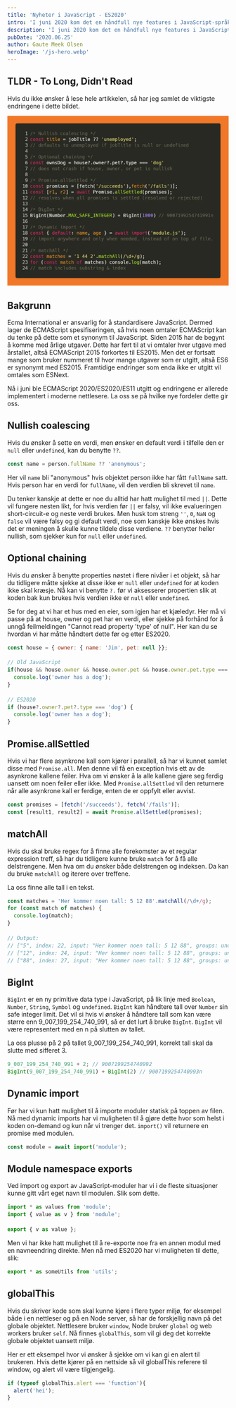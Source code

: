 ```yaml
---
title: 'Nyheter i JavaScript - ES2020'
intro: 'I juni 2020 kom det en håndfull nye features i JavaScript-språket.'
description: 'I juni 2020 kom det en håndfull nye features i JavaScript-språket. Les mer om dem her >>'
pubDate: '2020.06.25'
author: Gaute Meek Olsen
heroImage: '/js-hero.webp'
---
```


## TLDR - To Long, Didn't Read

Hvis du ikke ønsker å lese hele artikkelen, så har jeg samlet de viktigste endringene i dette bildet.

![Oppsummering av kode](/public/nyheter-i-javascript-es2020.webp)

## Bakgrunn

Ecma International er ansvarlig for å standardisere JavaScript. Dermed lager de ECMAScript spesifiseringen, så hvis noen omtaler ECMAScript kan du tenke på dette som et synonym til JavaScript. Siden 2015 har de begynt å komme med årlige utgaver. Dette har ført til at vi omtaler hver utgave med årstallet, altså ECMAScript 2015 forkortes til ES2015. Men det er fortsatt mange som bruker nummeret til hvor mange utgaver som er utgitt, altså ES6 er synonymt med ES2015. Framtidige endringer som enda ikke er utgitt vil omtales som ESNext.

Nå i juni ble ECMAScript 2020/ES2020/ES11 utgitt og endringene er allerede implementert i moderne nettlesere. La oss se på hvilke nye fordeler dette gir oss.

## Nullish coalescing

Hvis du ønsker å sette en verdi, men ønsker en default verdi i tilfelle den er `null` eller `undefined`, kan du benytte `??`.

```js
const name = person.fullName ?? 'anonymous';
```

Her vil `name` bli "anonymous" hvis objektet person ikke har fått `fullName` satt. Hvis person har en verdi for `fullName`, vil den verdien bli skrevet til `name`.

Du tenker kanskje at dette er noe du alltid har hatt mulighet til med `||`. Dette vil fungere nesten likt, for hvis verdien før `||` er falsy, vil ikke evalueringen short-circuit-e og neste verdi brukes. Men husk tom streng `''`, `0`, `NaN` og `false` vil være falsy og gi default verdi, noe som kanskje ikke ønskes hvis det er meningen å skulle kunne tildele disse verdiene. `??` benytter heller nullish, som sjekker kun for `null` eller `undefined`.

## Optional chaining

Hvis du ønsker å benytte properties nøstet i flere nivåer i et objekt, så har du tidligere måtte sjekke at disse ikke er `null` eller `undefined` for at koden ikke skal kræsje. Nå kan vi benytte `?.` før vi aksesserer propertien slik at koden bak kun brukes hvis verdien ikke er `null` eller `undefined`.

Se for deg at vi har et hus med en eier, som igjen har et kjæledyr. Her må vi passe på at house, owner og pet har en verdi, eller sjekke på forhånd for å unngå feilmeldingen "Cannot read property 'type' of null". Her kan du se hvordan vi har måtte håndtert dette før og etter ES2020.

```js
const house = { owner: { name: 'Jim', pet: null }};

// Old JavaScript
if(house && house.owner && house.owner.pet && house.owner.pet.type === 'dog'){
  console.log('owner has a dog');
}

// ES2020
if (house?.owner?.pet?.type === 'dog') {
  console.log('owner has a dog');
}
```

## Promise.allSettled

Hvis vi har flere asynkrone kall som kjører i parallell, så har vi kunnet samlet disse med `Promise.all`. Men denne vil få en exception hvis ett av de asynkrone kallene feiler. Hva om vi ønsker å la alle kallene gjøre seg ferdig uansett om noen feiler eller ikke. Med `Promise.allSettled` vil den returnere når alle asynkrone kall er ferdige, enten de er oppfylt eller avvist.

```js
const promises = [fetch('/succeeds'), fetch('/fails')];
const [result1, result2] = await Promise.allSettled(promises);
```

## matchAll

Hvis du skal bruke regex for å finne alle forekomster av et regular expression treff, så har du tidligere kunne bruke `match` for å få alle delstrengene. Men hva om du ønsker både delstrengen og indeksen. Da kan du bruke `matchAll` og iterere over treffene.

La oss finne alle tall i en tekst.

```js
const matches = 'Her kommer noen tall: 5 12 88'.matchAll(/\d+/g);
for (const match of matches) {
  console.log(match);
}

// Output:
// ["5", index: 22, input: "Her kommer noen tall: 5 12 88", groups: undefined]
// ["12", index: 24, input: "Her kommer noen tall: 5 12 88", groups: undefined]
// ["88", index: 27, input: "Her kommer noen tall: 5 12 88", groups: undefined]
```

## BigInt

`BigInt` er en ny primitive data type i JavaScript, på lik linje med `Boolean`, `Number`, `String`, `Symbol` og `undefined`. `BigInt` kan håndtere tall over `Number` sin safe integer limit. Det vil si hvis vi ønsker å håndtere tall som kan være større enn 9_007_199_254_740_991, så er det lurt å bruke `BigInt`. `BigInt` vil være representert med en n på slutten av tallet.

La oss plusse på 2 på tallet 9_007_199_254_740_991, korrekt tall skal da slutte med sifferet 3. 

```js
9_007_199_254_740_991 + 2; // 9007199254740992
BigInt(9_007_199_254_740_991) + BigInt(2) // 9007199254740993n
```

## Dynamic import

Før har vi kun hatt mulighet til å importe moduler statisk på toppen av filen. Nå med dynamic imports har vi muligheten til å gjøre dette hvor som helst i koden on-demand og kun når vi trenger det. `import()` vil returnere en promise med modulen. 

```js
const module = await import('module');
```

## Module namespace exports

Ved import og export av JavaScript-moduler har vi i de fleste situasjoner kunne gitt vårt eget navn til modulen. Slik som dette.

```js
import * as values from 'module';
import { value as v } from 'module';

export { v as value };
```

Men vi har ikke hatt mulighet til å re-exporte noe fra en annen modul med en navneendring direkte. Men nå med ES2020 har vi muligheten til dette, slik:

```js
export * as someUtils from 'utils';
```

## globalThis

Hvis du skriver kode som skal kunne kjøre i flere typer miljø, for eksempel både i en nettleser og på en Node server, så har de forskjellig navn på det globale objektet. Nettlesere bruker `window`, Node bruker `global` og web workers bruker `self`. Nå finnes `globalThis`, som vil gi deg det korrekte globale objektet uansett miljø.

Her er ett eksempel hvor vi ønsker å sjekke om vi kan gi en alert til brukeren. Hvis dette kjører på en nettside så vil globalThis referere til window, og alert vil være tilgjengelig.

```js
if (typeof globalThis.alert === 'function'){
  alert('hei');
}
```
